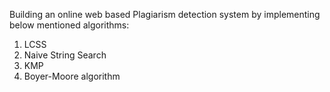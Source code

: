 Building an online web based Plagiarism detection system by implementing below mentioned algorithms:

1. LCSS
2. Naive String Search
3. KMP
4. Boyer-Moore algorithm
